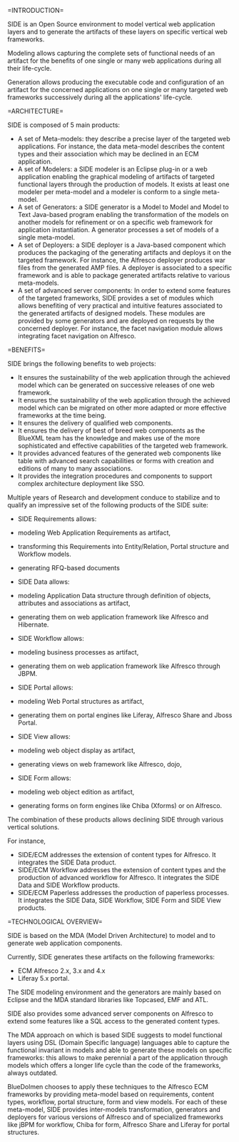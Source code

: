 =INTRODUCTION=

SIDE is an Open Source environment to model vertical web application layers and to generate the artifacts of these layers on specific vertical web frameworks.

Modeling allows capturing the complete sets of functional needs of an artifact for the benefits of one single or many web applications during all their life-cycle.

Generation allows producing the executable code and configuration of an artifact for the concerned applications on one single or many targeted web frameworks successively during all the applications' life-cycle.


=ARCHITECTURE=

SIDE is composed of 5 main products:

* A set of Meta-models: they describe a precise layer of the targeted web applications. For instance, the data meta-model describes the content types and their association which may be declined in an ECM application.
* A set of Modelers: a SIDE modeler is an Eclipse plug-in or a web application enabling the graphical modeling of artifacts of targeted functional layers through the production of models. It exists at least one modeler per meta-model and a modeler is conform to a single meta-model.
* A set of Generators: a SIDE generator is a Model to Model and Model to Text Java-based program enabling the transformation of the models on another models for refinement or on a specific web framework for application instantiation. A generator processes a set of models of a single meta-model.
* A set of Deployers: a SIDE deployer is a Java-based component which produces the packaging of the generating artifacts and deploys it on the targeted framework. For instance, the Alfresco deployer produces war files from the generated AMP files. A deployer is associated to a specific framework and is able to package generated artifacts relative to various meta-models.
* A set of advanced server components: In order to extend some features of the targeted frameworks, SIDE provides a set of modules which allows benefiting of very practical and intuitive features associated to the generated artifacts of designed models. These modules are provided by some generators and are deployed on requests by the concerned deployer. For instance, the facet navigation module allows integrating facet navigation on Alfresco.

=BENEFITS=

SIDE brings the following benefits to web projects:

* It ensures the sustainability of the web application through the achieved model which can be generated on successive releases of one web framework.
* It ensures the sustainability of the web application through the achieved model which can be migrated on other more adapted or more effective frameworks at the time being.
* It ensures the delivery of qualified web components.
* It ensures the delivery of best of breed web components as the BlueXML team has the knowledge and makes use of the more sophisticated and effective capabilities of the targeted web framework.
* It provides advanced features of the generated web components like table with advanced search capabilities or forms with creation and editions of many to many associations.
* It provides the integration procedures and components to support complex architecture deployment like SSO.

Multiple years of Research and development conduce to stabilize and to qualify an impressive set of the following products of the SIDE suite:

* SIDE Requirements allows:
 * modeling Web Application Requirements as artifact,
 * transforming this Requirements into Entity/Relation, Portal structure and Workflow models.
 * generating RFQ-based documents

* SIDE Data allows:
 * modeling Application Data structure through definition of objects, attributes and associations as artifact,
 * generating them on web application framework like Alfresco and Hibernate.

* SIDE Workflow allows:
 * modeling business processes as artifact,
 * generating them on web application framework like Alfresco through JBPM.

* SIDE Portal allows:
 * modeling Web Portal structures as artifact,
 * generating them on portal engines like Liferay, Alfresco Share and Jboss Portal.

* SIDE View allows:
 * modeling web object display as artifact,
 * generating views on web framework like Alfresco, dojo,

* SIDE Form allows:
 * modeling web object edition as artifact,
 * generating forms on form engines like Chiba (Xforms) or on Alfresco.

The combination of these products allows declining SIDE through various vertical solutions.

For instance,

* SIDE/ECM addresses the extension of content types for Alfresco. It integrates the SIDE Data product.
* SIDE/ECM Workflow addresses the extension of content types and the production of advanced workflow for Alfresco. It integrates the SIDE Data and SIDE Workflow products.
* SIDE/ECM Paperless addresses the production of paperless processes. It integrates the SIDE Data, SIDE Workflow, SIDE Form and SIDE View products.

=TECHNOLOGICAL OVERVIEW=

SIDE is based on the MDA (Model Driven Architecture) to model and to generate web application components.

Currently, SIDE generates these artifacts on the following frameworks:

* ECM Alfresco 2.x, 3.x and 4.x
* Liferay 5.x portal.

The SIDE modeling environment and the generators are mainly based on Eclipse and the MDA standard libraries like Topcased, EMF and ATL.

SIDE also provides some advanced server components on Alfresco to extend some features like a SQL access to the generated content types.

The MDA approach on which is based SIDE suggests to model functional layers using DSL (Domain Specific language) languages able to capture the functional invariant in models and able to generate these models on specific frameworks: this allows to make perennial a part of the application through models which offers a longer life cycle than the code of the frameworks, always outdated.

BlueDolmen chooses to apply these techniques to the Alfresco ECM frameworks by providing meta-model based on requirements, content types, workflow, portal structure, form and view models. For each of these meta-model, SIDE provides inter-models transformation, generators and deployers for various versions of Alfresco and of specialized frameworks like jBPM for workflow, Chiba for form, Alfresco Share and Liferay for portal structures.

